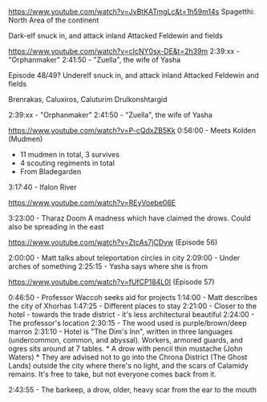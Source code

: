 https://www.youtube.com/watch?v=JvBtKATmgLc&t=1h59m14s 
Spagetthi: North Area of the continent

Dark-elf snuck in, and attack inland
Attacked Feldewin and fields

https://www.youtube.com/watch?v=cIcNY0sx-DE&t=2h39m
2:39:xx - "Orphanmaker"
2:41:50 - "Zuella", the wife of Yasha


Episode 48/49?
Underelf snuck in, and attack inland
Attacked Feldewin and fields

Brenrakas,
Caluxiros,
Caluturim Drulkonshtargid

2:39:xx - "Orphanmaker"
2:41:50 - "Zuella", the wife of Yasha


https://www.youtube.com/watch?v=P-cQdxZB5Kk
0:56:00 - Meets Kolden (Mudmen)
* 11 mudmen in total, 3 survives
* 4 scouting regiments in total
* From Bladegarden

3:17:40 - Ifalon River


https://www.youtube.com/watch?v=REyVoebe06E

3:23:00 - Tharaz Doom
A madness which have claimed the drows. Could also be spreading in the east


https://www.youtube.com/watch?v=ZtcAs7jCDvw (Episode 56)

2:00:00 - Matt talks about teleportation circles in city
2:09:00 - Under arches of something
2:25:15 - Yasha says where she is from

https://www.youtube.com/watch?v=fUfCP184L0I (Episode 57)

0:46:50 - Professor Waccoh seeks aid for projects
1:14:00 - Matt describes the city of Xhorhas
1:47:25 - Different places to stay
2:21:00 - Closer to the hotel - towards the trade district -  it's less architectural beautiful
2:24:00 - The professor's location
2:30:15 - The wood used is purple/brown/deep marron
2:31:10 - Hotel is "The Dim's Inn", written in three languages (undercommon, common, and abyssal). Workers, armored guards, and ogres sits around at 7 tables. 
	* A drow with pencil thin mustache (John Waters)
	* They are advised not to go into the	Chrona District (The Ghost Lands) outside the city where there's no light, and the scars of Calamidy remains. It's free to take, but not everyone comes back from it.

2:43:55 - The barkeep, a drow, older, heavy scar from the ear to the mouth
